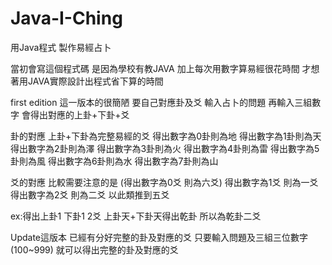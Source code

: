 # Java-I-Ching
用Java程式 製作易經占卜

當初會寫這個程式碼
是因為學校有教JAVA
加上每次用數字算易經很花時間
才想著用JAVA實際設計出程式省下算的時間

first edition
這一版本的很簡陋 要自己對應卦及爻
輸入占卜的問題
再輸入三組數字
會得出對應的上卦+下卦+爻

卦的對應 上卦+下卦為完整易經的爻
得出數字為0卦則為地
得出數字為1卦則為天
得出數字為2卦則為澤
得出數字為3卦則為火
得出數字為4卦則為雷
得出數字為5卦則為風
得出數字為6卦則為水
得出數字為7卦則為山

爻的對應
比較需要注意的是
(得出數字為0爻 則為六爻)
得出數字為1爻 則為一爻
得出數字為2爻 則為二爻
以此類推到五爻

ex:得出上卦1 下卦1 2爻
上卦天+下卦天得出乾卦
所以為乾卦二爻

Update這版本
已經有分好完整的卦及對應的爻
只要輸入問題及三組三位數字(100~999)
就可以得出完整的卦及對應的爻
